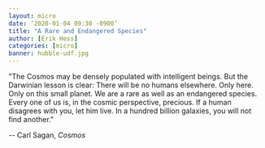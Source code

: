 ```yaml
---
layout: micro
date: ‘2020-01-04 09:30 -0900’
title: "A Rare and Endangered Species"
author: [Erik Hess]
categories: [micro]
banner: hubble-udf.jpg
---
```


"The Cosmos may be densely populated with intelligent beings. But the Darwinian lesson is clear: There will be no humans elsewhere. Only here. Only on this small planet. We are a rare as well as an endangered species. Every one of us is, in the cosmic perspective, precious. If a human disagrees with you, let him live. In a hundred billion galaxies, you will not find another."

-- Carl Sagan, *Cosmos*